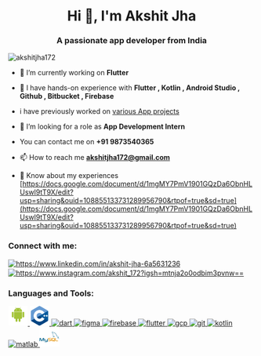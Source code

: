 <h1 align="center">Hi 👋, I'm Akshit Jha</h1>
<h3 align="center">A passionate app developer from India</h3>

<p align="left"> <img src="https://komarev.com/ghpvc/?username=akshitjha172&label=Profile%20views&color=0e75b6&style=flat" alt="akshitjha172" /> </p>

- 🔭 I’m currently working on **Flutter**

- 🌱 I have hands-on experience with  **Flutter , Kotlin , Android Studio , Github , Bitbucket , Firebase**

- i have previously worked on [various App projects](https://github.com/Akshitjha172)

- 🤝 I’m looking for a role as **App Development Intern**

- You can contact me on **+91 9873540365**

- 📫 How to reach me **akshitjha172@gmail.com**

- 📄 Know about my experiences [https://docs.google.com/document/d/1mgMY7PmV1901GQzDa6ObnHLUswl9tT9X/edit?usp=sharing&ouid=108855133731289956790&rtpof=true&sd=true](https://docs.google.com/document/d/1mgMY7PmV1901GQzDa6ObnHLUswl9tT9X/edit?usp=sharing&ouid=108855133731289956790&rtpof=true&sd=true)

<h3 align="left">Connect with me:</h3>
<p align="left">
<a href="https://linkedin.com/in/https://www.linkedin.com/in/akshit-jha-6a5631236" target="blank"><img align="center" src="https://raw.githubusercontent.com/rahuldkjain/github-profile-readme-generator/master/src/images/icons/Social/linked-in-alt.svg" alt="https://www.linkedin.com/in/akshit-jha-6a5631236" height="30" width="40" /></a>
<a href="https://instagram.com/https://www.instagram.com/akshit_172?igsh=mtnja2o0odbim3pvnw==" target="blank"><img align="center" src="https://raw.githubusercontent.com/rahuldkjain/github-profile-readme-generator/master/src/images/icons/Social/instagram.svg" alt="https://www.instagram.com/akshit_172?igsh=mtnja2o0odbim3pvnw==" height="30" width="40" /></a>
</p>

<h3 align="left">Languages and Tools:</h3>
<p align="left"> <a href="https://developer.android.com" target="_blank" rel="noreferrer"> <img src="https://raw.githubusercontent.com/devicons/devicon/master/icons/android/android-original-wordmark.svg" alt="android" width="40" height="40"/> </a> <a href="https://www.w3schools.com/cpp/" target="_blank" rel="noreferrer"> <img src="https://raw.githubusercontent.com/devicons/devicon/master/icons/cplusplus/cplusplus-original.svg" alt="cplusplus" width="40" height="40"/> </a> <a href="https://dart.dev" target="_blank" rel="noreferrer"> <img src="https://www.vectorlogo.zone/logos/dartlang/dartlang-icon.svg" alt="dart" width="40" height="40"/> </a> <a href="https://www.figma.com/" target="_blank" rel="noreferrer"> <img src="https://www.vectorlogo.zone/logos/figma/figma-icon.svg" alt="figma" width="40" height="40"/> </a> <a href="https://firebase.google.com/" target="_blank" rel="noreferrer"> <img src="https://www.vectorlogo.zone/logos/firebase/firebase-icon.svg" alt="firebase" width="40" height="40"/> </a> <a href="https://flutter.dev" target="_blank" rel="noreferrer"> <img src="https://www.vectorlogo.zone/logos/flutterio/flutterio-icon.svg" alt="flutter" width="40" height="40"/> </a> <a href="https://cloud.google.com" target="_blank" rel="noreferrer"> <img src="https://www.vectorlogo.zone/logos/google_cloud/google_cloud-icon.svg" alt="gcp" width="40" height="40"/> </a> <a href="https://git-scm.com/" target="_blank" rel="noreferrer"> <img src="https://www.vectorlogo.zone/logos/git-scm/git-scm-icon.svg" alt="git" width="40" height="40"/> </a> <a href="https://kotlinlang.org" target="_blank" rel="noreferrer"> <img src="https://www.vectorlogo.zone/logos/kotlinlang/kotlinlang-icon.svg" alt="kotlin" width="40" height="40"/> </a> <a href="https://www.mathworks.com/" target="_blank" rel="noreferrer"> <img src="https://upload.wikimedia.org/wikipedia/commons/2/21/Matlab_Logo.png" alt="matlab" width="40" height="40"/> </a> <a href="https://www.mysql.com/" target="_blank" rel="noreferrer"> <img src="https://raw.githubusercontent.com/devicons/devicon/master/icons/mysql/mysql-original-wordmark.svg" alt="mysql" width="40" height="40"/> </a> </p>


